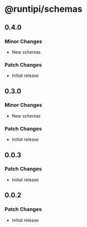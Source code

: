 # @runtipi/schemas

## 0.4.0

### Minor Changes

- New schemas

### Patch Changes

- Initial release

## 0.3.0

### Minor Changes

- New schemas

### Patch Changes

- Initial release

## 0.0.3

### Patch Changes

- Initial release

## 0.0.2

### Patch Changes

- Initial release
